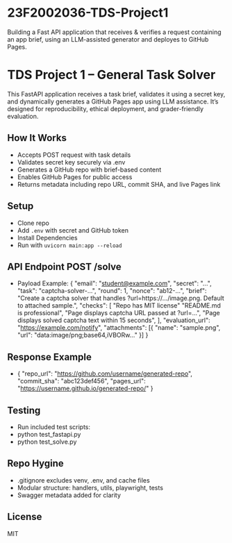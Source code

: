 # 23F2002036-TDS-Project1
Building a Fast API application that receives &amp; verifies a request containing an app brief, using an LLM-assisted generator and deployes to GitHub Pages.

# TDS Project 1 – General Task Solver
This FastAPI application receives a task brief, validates it using a secret key, and dynamically generates a GitHub Pages app using LLM assistance. It’s designed for reproducibility, ethical deployment, and grader-friendly evaluation.

## How It Works
- Accepts POST request with task details
- Validates secret key securely via .env
- Generates a GitHub repo with brief-based content
- Enables GitHub Pages for public access
- Returns metadata including repo URL, commit SHA, and live Pages link

## Setup
- Clone repo
- Add `.env` with secret and GitHub token
- Install Dependencies
- Run with `uvicorn main:app --reload`

## API Endpoint POST /solve
- Payload Example:
{
  "email": "student@example.com",
  "secret": "...",
  "task": "captcha-solver-...",
  "round": 1,
  "nonce": "ab12-...",
  "brief": "Create a captcha solver that handles ?url=https://.../image.png. Default to attached sample.",
  "checks": [
    "Repo has MIT license"
    "README.md is professional",
    "Page displays captcha URL passed at ?url=...",
    "Page displays solved captcha text within 15 seconds",
  ],
  "evaluation_url": "https://example.com/notify",
  "attachments": [{ "name": "sample.png", "url": "data:image/png;base64,iVBORw..." }]
}

## Response Example
- {
  "repo_url": "https://github.com/username/generated-repo",
  "commit_sha": "abc123def456",
  "pages_url": "https://username.github.io/generated-repo/"
}

## Testing
- Run included test scripts:
- python test_fastapi.py
- python test_solve.py

## Repo Hygine
- .gitignore excludes venv, .env, and cache files
- Modular structure: handlers, utils, playwright, tests
- Swagger metadata added for clarity

## License
MIT


